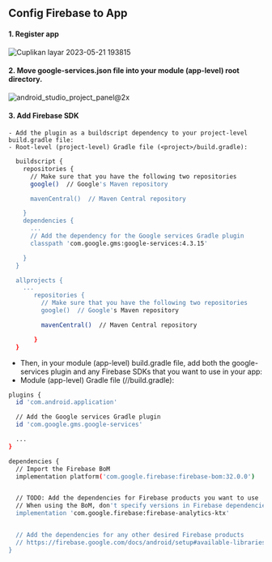 ## Config Firebase to App
#### 1. Register app
    
![Cuplikan layar 2023-05-21 193815](https://github.com/WeLoveFishKu/firebase/assets/44109243/85f5cecc-1e99-4fc6-8814-ca7b13da3513)

#### 2. Move google-services.json file into your module (app-level) root directory.
 
  ![android_studio_project_panel@2x](https://github.com/WeLoveFishKu/firebase/assets/44109243/6691f3c4-41c9-4723-b621-0c43c7faac71)



#### 3. Add Firebase SDK
    - Add the plugin as a buildscript dependency to your project-level build.gradle file:
    - Root-level (project-level) Gradle file (<project>/build.gradle):

  ```sh
    buildscript {
      repositories {
        // Make sure that you have the following two repositories
        google()  // Google's Maven repository

        mavenCentral()  // Maven Central repository

      }
      dependencies {
        ...
        // Add the dependency for the Google services Gradle plugin
        classpath 'com.google.gms:google-services:4.3.15'

      }
    }

    allprojects {
      ...
         repositories {
           // Make sure that you have the following two repositories
           google()  // Google's Maven repository

           mavenCentral()  // Maven Central repository

         }
    }
```


 - Then, in your module (app-level) build.gradle file,  add both the google-services plugin and any Firebase SDKs that you want to use in your app:
  - Module (app-level) Gradle file (<project>/<app-module>/build.gradle): 
 
```sh
plugins {
  id 'com.android.application'

  // Add the Google services Gradle plugin
  id 'com.google.gms.google-services'

  ...
}

dependencies {
  // Import the Firebase BoM
  implementation platform('com.google.firebase:firebase-bom:32.0.0')


  // TODO: Add the dependencies for Firebase products you want to use
  // When using the BoM, don't specify versions in Firebase dependencies
  implementation 'com.google.firebase:firebase-analytics-ktx'


  // Add the dependencies for any other desired Firebase products
  // https://firebase.google.com/docs/android/setup#available-libraries
}
```
